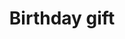 ---
title: 'Birthday gift'
summary: 'an embroidery of a custom drawing on a shirt.'
image: '/img/embroidery.jpg'
displayOrder: 4
featured: true
---